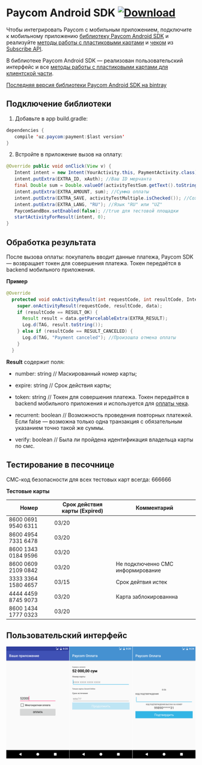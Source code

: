 # Paycom Android SDK [![Download](https://api.bintray.com/packages/paycom/general/android-sdk/images/download.svg)](https://bintray.com/paycom/general/android-sdk/_latestVersion)

Чтобы интегрировать Paycom с мобильным приложением, подключите к мобильному приложению [библиотеку Paycom Android SDK](https://github.com/PaycomUZ/AndroidSDK) и реализуйте [методы работы с пластиковыми картами](http://paycom.uz/api/#subscribe-api-metody-dlya-raboty-s-plastikovymi-kartami-servernaya-chast) и [чеком](http://paycom.uz/api/#subscribe-api-metody-dlya-raboty-s-chekom-servernaya-chast) из [Subscribe API](http://paycom.uz/api/#subscribe-api).

В библиотеке Paycom Android SDK — реализован пользовательский интерфейс и все [методы работы с пластиковыми картами для клиентской части](http://paycom.uz/api/#subscribe-api-metody-dlya-raboty-s-plastikovymi-kartami-klientskaya-chast).

[Последняя версия библиотеки Paycom Android SDK на bintray](https://bintray.com/paycom/general/android-sdk)

## Подключение библиотеки

1. Добавьте в app build.gradle:

```java
dependencies {
   compile 'uz.paycom:payment:$last version' 
}
```

2. Встройте в приложение вызов на оплату:
```java
@Override public void onClick(View v) {
   Intent intent = new Intent(YourActivity.this, PaymentActivity.class);
   intent.putExtra(EXTRA_ID, xAuth); //Ваш ID мерчанта
   final Double sum = Double.valueOf(activityTestSum.getText().toString());
   intent.putExtra(EXTRA_AMOUNT, sum); //Сумма оплаты
   intent.putExtra(EXTRA_SAVE, activityTestMultiple.isChecked()); //Сохранить для многократной оплаты?
   intent.putExtra(EXTRA_LANG, "RU"); //Язык "RU" или "UZ"
   PaycomSandBox.setEnabled(false); //true для тестовой площадки
   startActivityForResult(intent, 0);
}
```

## Обработка результата

После вызова оплаты: покупатель вводит данные платежа, Paycom SDK — возвращает токен для совершения платежа. Токен передаётся в backend мобильного приложения. 

**Пример**
```java
@Override
  protected void onActivityResult(int requestCode, int resultCode, Intent data) {
    super.onActivityResult(requestCode, resultCode, data);
    if (resultCode == RESULT_OK) {
      Result result = data.getParcelableExtra(EXTRA_RESULT);
      Log.d(TAG, result.toString());
    } else if (resultCode == RESULT_CANCELED) {
      Log.d(TAG, "Payment canceled"); //Произошла отмена оплаты
    }
  }
```

**Result** содержит поля:

- number: string // Маскированный номер карты;

- expire: string // Срок действия карты; 

- token: string // Токен для совершения платежа. Токен передаётся в backend мобильного приложения и используется для [оплаты чека](http://paycom.uz/api/#subscribe-api-metody-dlya-raboty-s-chekom-servernaya-chast-oplata-cheka). 

- recurrent: boolean // Возможность проведения повторных платежей. Если false — возможна только одна транзакция с обязательным указанием точно такой же суммы.

- verify: boolean // Была ли пройдена идентификация владельца карты по смс.

## Тестирование в песочнице

СМС-код безопасности для всех тестовых карт всегда: 666666

**Тестовые карты**

| Номер               | Срок действия карты (Expired) | Комментарий                       |
| ------------------- | ----------------------------- | --------------------------------- |
| 8600 0691 9540 6311 | 03/20                         |                                   |
| 8600 4954 7331 6478 | 03/20                         |                                   |
| 8600 1343 0184 9596 | 03/20                         |                                   |
| 8600 0609 2109 0842 | 03/20                         | Не подключенно СМС информирование |
| 3333 3364 1580 4657 | 03/15                         | Срок дейтвия истек                |
| 4444 4459 8745 9073 | 03/20                         | Карта заблокированнна             |
| 8600 1434 1777 0323 | 03/20                         |                                   |

## Пользовательский интерфейс

![Screenshot](docs/img.png?raw=true "Screens")
